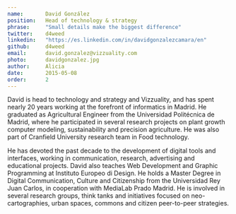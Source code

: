 ```yaml
---
name:       David González
position:   Head of technology & strategy
phrase:     "Small details make the biggest difference"
twitter:    d4weed
linkedin:   "https://es.linkedin.com/in/davidgonzalezcamara/en"
github:		d4weed 
email:      david.gonzalez@vizzuality.com
photo:      davidgonzalez.jpg
author:     Alicia
date:       2015-05-08
order:      2
---
```


 David is head to technology and strategy and Vizzuality, and has spent nearly 20 years working at the forefront of informatics in Madrid. He graduated as Agricultural Engineer from the Universidad Politécnica de Madrid, where he participated in several research projects on plant growth computer modeling, sustainability and precision agriculture. He was also part of Cranfield University research team in Food technology. 

 He has devoted the past decade to the development of digital tools and interfaces, working in communication, research, advertising and educational projects. David also teaches Web Development and Graphic Programming at Instituto Europeo di Design. He holds a Master Degree in Digital Communication, Culture and Citizenship from the Universidad Rey Juan Carlos, in cooperation with MediaLab Prado Madrid. He is involved in several research groups, think tanks and initiatives focused on neo-cartographies, urban spaces, commons and citizen peer-to-peer strategies. 
